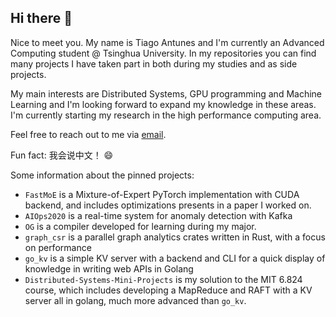 ## Hi there 👋

Nice to meet you. My name is Tiago Antunes and I'm currently an Advanced Computing student @ Tsinghua University. In my repositories you can find many projects I have taken part in both during my studies and as side projects.

My main interests are Distributed Systems, GPU programming and Machine Learning and I'm looking forward to expand my knowledge in these areas. I'm currently starting my research in the high performance computing area.

Feel free to reach out to me via [email](mailto:tiago.melo.antunes@gmail.com).

Fun fact: 我会说中文！ 😄

Some information about the pinned projects:
- `FastMoE` is a Mixture-of-Expert PyTorch implementation with CUDA backend, and includes optimizations presents in a paper I worked on.
- `AIOps2020` is a real-time system for anomaly detection with Kafka
- `OG` is a compiler developed for learning during my major.
- `graph_csr` is a parallel graph analytics crates written in Rust, with a focus on performance
- `go_kv` is a simple KV server with a backend and CLI for a quick display of knowledge in writing web APIs in Golang
- `Distributed-Systems-Mini-Projects` is my solution to the MIT 6.824 course, which includes developing a MapReduce and RAFT with a KV server all in golang, much more advanced than `go_kv`.
